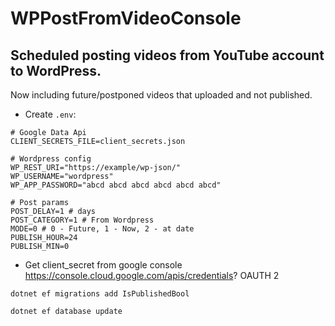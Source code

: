 # WPPostFromVideoConsole

## Scheduled posting videos from YouTube account to WordPress.
Now including future/postponed videos that uploaded and not published.

* Create `.env`:

```
# Google Data Api
CLIENT_SECRETS_FILE=client_secrets.json

# Wordpress config
WP_REST_URI="https://example/wp-json/"
WP_USERNAME="wordpress"
WP_APP_PASSWORD="abcd abcd abcd abcd abcd abcd"

# Post params
POST_DELAY=1 # days
POST_CATEGORY=1 # From Wordpress
MODE=0 # 0 - Future, 1 - Now, 2 - at date
PUBLISH_HOUR=24
PUBLISH_MIN=0

```

* Get client_secret from google console https://console.cloud.google.com/apis/credentials? OAUTH 2

```
dotnet ef migrations add IsPublishedBool

dotnet ef database update    
```